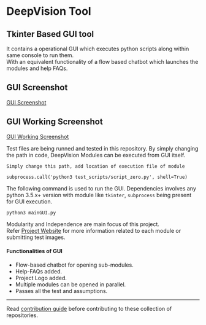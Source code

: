 # DeepVision Tool

## Tkinter Based GUI tool

It contains a operational GUI which executes python scripts along within same console to run them.  
With an equivalent functionality of a flow based chatbot which launches the modules and help FAQs.  

## GUI Screenshot

[GUI Screenshot](assets/GUI_Screenshot.png)  

## GUI Working Screenshot

[GUI Working Screenshot](assets/GUI_Working_Test.png)  

Test files are being runned and tested in this repository. By simply changing the path in code, DeepVision Modules can be executed from GUI itself.  

```
Simply change this path, add location of execution file of module

subprocess.call('python3 test_scripts/script_zero.py', shell=True)
```

The following command is used to run the GUI. Dependencies involves any python 3.5.x+ version with module like `tkinter`, `subprocess` being present for GUI execution.  

```
python3 mainGUI.py
```

Modularity and Independence are main focus of this project.  
Refer [Project Website](http://deepvisioncentre.github.io/) for more information related to each module or submitting test images.  

#### Functionalities of GUI

* Flow-based chatbot for opening sub-modules.
* Help-FAQs added.
* Project Logo added.
* Multiple modules can be opened in parallel.
* Passes all the test and assumptions.

---

Read [contribution guide](Contributing.md) before contributing to these collection of repositories.  
